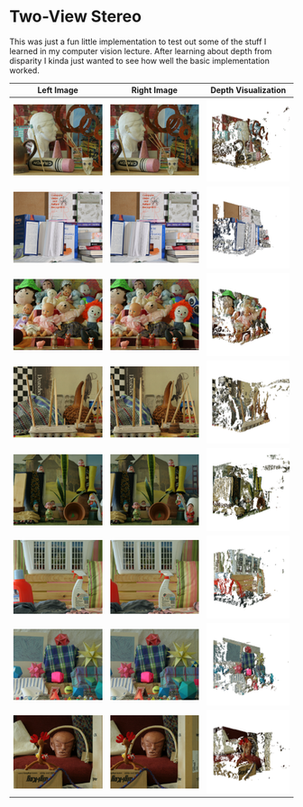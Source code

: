 # Two-View Stereo
This was just a fun little implementation to test out some of the stuff I learned in my computer vision lecture. After learning about depth from disparity I kinda just wanted to see how well the basic implementation worked.

| Left Image      | Right Image | Depth Visualization |
| :---: | :---: | :---: |
| ![](./data/Art/view1.png)| ![](./data/Art/view5.png)|![](./data/Art/wsize21.gif)|
| ![](./data/Books/view1.png)| ![](./data/Books/view5.png)|![](./data/Books/wsize21.gif)|
| ![](./data/Dolls/view1.png)| ![](./data/Dolls/view5.png)|![](./data/Dolls/wsize21.gif)|
| ![](./data/Drumsticks/view1.png)| ![](./data/Drumsticks/view5.png)|![](./data/Drumsticks/wsize21.gif)|
| ![](./data/Dwarves/view1.png)| ![](./data/Dwarves/view5.png)|![](./data/Dwarves/wsize21.gif)|
| ![](./data/Laundry/view1.png)| ![](./data/Laundry/view5.png)|![](./data/Laundry/wsize21.gif)|
| ![](./data/Moebius/view1.png)| ![](./data/Moebius/view5.png)|![](./data/Moebius/wsize21.gif)|
|![](./data/Reindeer/view1.png)| ![](./data/Reindeer/view5.png)|![](./data/Reindeer/wsize21.gif)|
